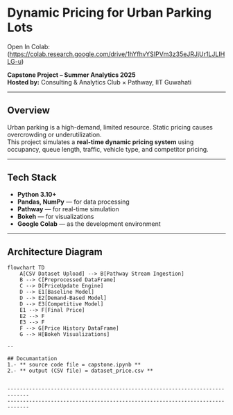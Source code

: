 # Dynamic Pricing for Urban Parking Lots

Open In Colab: (https://colab.research.google.com/drive/1hYfhvYSIPVm3z35eJRJjUr1LJLIHLG-u)

**Capstone Project – Summer Analytics 2025**  
**Hosted by:** Consulting & Analytics Club × Pathway, IIT Guwahati  

---

## Overview

Urban parking is a high-demand, limited resource. Static pricing causes overcrowding or underutilization.  
This project simulates a **real-time dynamic pricing system** using occupancy, queue length, traffic, vehicle type, and competitor pricing.

---

## Tech Stack

- **Python 3.10+**
- **Pandas, NumPy** — for data processing
- **Pathway** — for real-time simulation
- **Bokeh** — for visualizations
- **Google Colab** — as the development environment

---

## Architecture Diagram

```mermaid
flowchart TD
    A[CSV Dataset Upload] --> B[Pathway Stream Ingestion]
    B --> C[Preprocessed DataFrame]
    C --> D[PriceUpdate Engine]
    D --> E1[Baseline Model]
    D --> E2[Demand-Based Model]
    D --> E3[Competitive Model]
    E1 --> F[Final Price]
    E2 --> F
    E3 --> F
    F --> G[Price History DataFrame]
    G --> H[Bokeh Visualizations]

--

## Documantation
1.- ** source code file = capstone.ipynb **
2.- ** output (CSV file) = dataset_price.csv **


-----------------------------------------------------------------------------
-----------------------------------------------------------------------------
